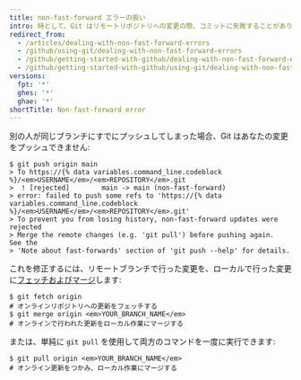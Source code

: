 ```yaml
---
title: non-fast-forward エラーの扱い
intro: 時として、Git はリモートリポジトリへの変更の際、コミットに失敗することがあります。 その場合、プッシュが拒否されます。
redirect_from:
  - /articles/dealing-with-non-fast-forward-errors
  - /github/using-git/dealing-with-non-fast-forward-errors
  - /github/getting-started-with-github/dealing-with-non-fast-forward-errors
  - /github/getting-started-with-github/using-git/dealing-with-non-fast-forward-errors
versions:
  fpt: '*'
  ghes: '*'
  ghae: '*'
shortTitle: Non-fast-forward error
---
```


別の人が同じブランチにすでにプッシュしてしまった場合、Git はあなたの変更をプッシュできません:

```shell
$ git push origin main
> To https://{% data variables.command_line.codeblock %}/<em>USERNAME</em>/<em>REPOSITORY</em>.git
>  ! [rejected]        main -> main (non-fast-forward)
> error: failed to push some refs to 'https://{% data variables.command_line.codeblock %}/<em>USERNAME</em>/<em>REPOSITORY</em>.git'
> To prevent you from losing history, non-fast-forward updates were rejected
> Merge the remote changes (e.g. 'git pull') before pushing again.  See the
> 'Note about fast-forwards' section of 'git push --help' for details.
```

これを修正するには、リモートブランチで行った変更を、ローカルで行った変更に[フェッチおよびマージ](/github/getting-started-with-github/getting-changes-from-a-remote-repository)します:

```shell
$ git fetch origin
# オンラインリポジトリへの更新をフェッチする
$ git merge origin <em>YOUR_BRANCH_NAME</em>
# オンラインで行われた更新をローカル作業にマージする
```

または、単純に `git pull` を使用して両方のコマンドを一度に実行できます:

```shell
$ git pull origin <em>YOUR_BRANCH_NAME</em>
# オンライン更新をつかみ、ローカル作業にマージする
```
